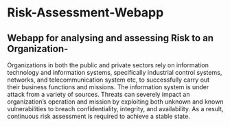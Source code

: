 # Risk-Assessment-Webapp
## Webapp for analysing and assessing Risk to an Organization-
Organizations in both the public and private sectors rely on information technology and information systems, specifically industrial control systems, networks, and telecommunication system etc, to successfully carry out their business functions and missions. The information system is under attack from a variety of sources. Threats can severely impact an organization’s operation and mission by exploiting both unknown and known vulnerabilities to breach confidentiality, integrity, and availability. As a result, continuous risk assessment is required to achieve a stable state.
